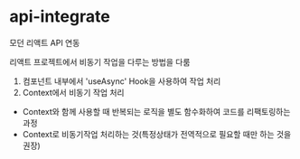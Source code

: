 # api-integrate
모던 리액트 API 연동

리액트 프로젝트에서 비동기 작업을 다루는 방법을 다룸

1. 컴포넌트 내부에서 'useAsync' Hook을 사용하여 작업 처리
2. Context에서 비동기 작업 처리
  - Context와 함께 사용할 때 반복되는 로직을 별도 함수화하여 코드를 리팩토링하는 과정
  - Context로 비동기작업 처리하는 것(특정상태가 전역적으로 필요할 때만 하는 것을 권장)
